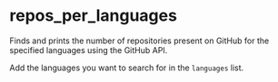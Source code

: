 # repos_per_languages
Finds and prints the number of repositories present on GitHub for the specified languages using the GitHub API.

Add the languages you want to search for in the `languages` list.
